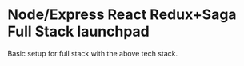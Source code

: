 Node/Express React Redux+Saga Full Stack launchpad
===

Basic setup for full stack with the above tech stack.
